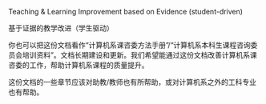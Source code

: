 Teaching  & Learning Improvement based on Evidence (student-driven)

基于证据的教学改进（学生驱动）

你也可以把这份文档看作“计算机系课咨委方法手册”/“计算机系本科生课程咨询委员会培训资料”。文档长期建设和更新。我们希望能通过这份文档改善计算机系课咨委的工作，帮助计算机系课程的质量提升。

这份文档的一些章节应该对助教/教师也有所帮助，或对计算机系之外的工科专业也有帮助。
